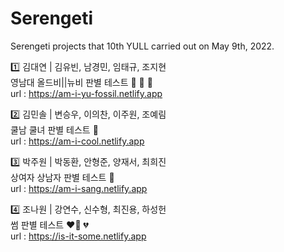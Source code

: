# Serengeti  
Serengeti projects that 10th YULL carried out on May 9th, 2022.
  
1️⃣ 김대연 | 김유빈, 남경민, 임태규, 조지현  
영남대 올드비||뉴비 판별 테스트 👴 👵 👶  
url : https://am-i-yu-fossil.netlify.app  

2️⃣ 김민솔 | 변승우, 이의찬, 이주원, 조예림  
쿨남 쿨녀 판별 테스트 🥶  
url : https://am-i-cool.netlify.app  
  
3️⃣ 박주원 | 박동환, 안형준, 양재서, 최희진  
상여자 상남자 판별 테스트 👏  
url : https://am-i-sang.netlify.app  
  
4️⃣ 조나원 | 강연수, 신수형, 최진용, 하성헌  
썸 판별 테스트 ❤️‍🔥 💔  
url : https://is-it-some.netlify.app  
